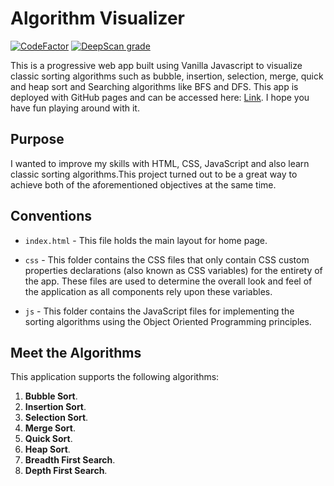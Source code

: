 # Algorithm Visualizer

[![CodeFactor](https://www.codefactor.io/repository/github/anandman03/algorithms-visualizer/badge)](https://www.codefactor.io/repository/github/anandman03/algorithms-visualizer)
[![DeepScan grade](https://deepscan.io/api/teams/10851/projects/14634/branches/277093/badge/grade.svg)](https://deepscan.io/dashboard#view=project&tid=10851&pid=14634&bid=277093)

This is a progressive web app built using Vanilla Javascript to visualize classic sorting algorithms such as bubble, insertion, selection, merge, quick and heap sort and Searching algorithms like BFS and DFS. This app is deployed with GitHub pages and can be accessed here: [Link](https://anandman03.github.io/Sorting-Visualizer/). I hope you have fun playing around with it.


## Purpose

I wanted to improve my skills with HTML, CSS, JavaScript and also learn classic sorting algorithms.This project turned out to be a great way to achieve both of the aforementioned objectives at the same time.

## Conventions

* `index.html` - This file holds the main layout for home page.

* `css` - This folder contains the CSS files that only contain CSS custom properties declarations (also known as CSS variables) for the entirety of the app. These files are used to determine the overall look and feel of the application as all components rely upon these variables.

* `js` - This folder contains the JavaScript files for implementing the sorting algorithms using the Object Oriented Programming principles.

## Meet the Algorithms

This application supports the following algorithms:

1. **Bubble Sort**.
2. **Insertion Sort**.
3. **Selection Sort**.
4. **Merge Sort**.
5. **Quick Sort**.
6. **Heap Sort**.
7. **Breadth First Search**.
8. **Depth First Search**.